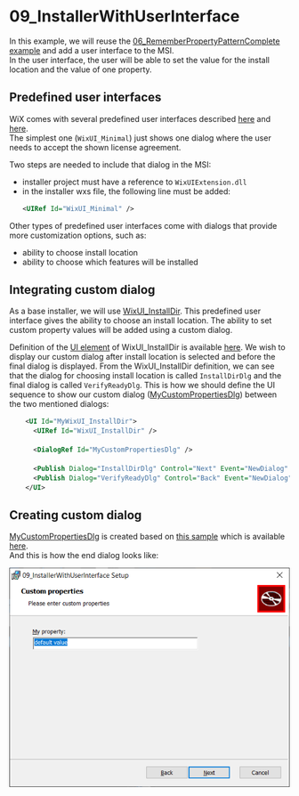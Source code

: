 # 09_InstallerWithUserInterface

In this example, we will reuse the [06_RememberPropertyPatternComplete example](../06_RememberPropertyPatternComplete/) and add a user interface to the MSI.\
In the user interface, the user will be able to set the value for the install location and the value of one property.

## Predefined user interfaces

WiX comes with several predefined user interfaces described [here](https://wixtoolset.org/documentation/manual/v3/wixui/wixui_dialog_library.html) and [here](https://www.firegiant.com/wix/tutorial/user-interface/ui-wizardry/).\
The simplest one (`WixUI_Minimal`) just shows one dialog where the user needs to accept the shown license agreement.

Two steps are needed to include that dialog in the MSI:
- installer project must have a reference to `WixUIExtension.dll`
- in the installer wxs file, the following line must be added:
  ```xml
  <UIRef Id="WixUI_Minimal" />
  ```
Other types of predefined user interfaces come with dialogs that provide more customization options, such as:
- ability to choose install location
- ability to choose which features will be installed

## Integrating custom dialog

As a base installer, we will use [WixUI_InstallDir](https://wixtoolset.org//documentation/manual/v3/wixui/dialog_reference/wixui_installdir.html). This predefined user interface gives the ability to choose an install location. The ability to set custom property values will be added using a custom dialog.

Definition of the [UI element](https://wixtoolset.org/documentation/manual/v3/xsd/wix/ui.html) of WixUI_InstallDir is available [here](https://github.com/wixtoolset/wix3/blob/develop/src/ext/UIExtension/wixlib/WixUI_InstallDir.wxs). We wish to display our custom dialog after install location is selected and before the final dialog is displayed. From the WixUI_InstallDir definition, we can see that the dialog for choosing install location is called `InstallDirDlg` and the final dialog is called `VerifyReadyDlg`. This is how we should define the UI sequence to show our custom dialog ([MyCustomPropertiesDlg](MyCustomPropertiesDlg.wxs)) between the two mentioned dialogs:
```xml
    <UI Id="MyWixUI_InstallDir">
      <UIRef Id="WixUI_InstallDir" />

      <DialogRef Id="MyCustomPropertiesDlg" />

      <Publish Dialog="InstallDirDlg" Control="Next" Event="NewDialog" Value="MyCustomPropertiesDlg" Order="4">WIXUI_DONTVALIDATEPATH OR WIXUI_INSTALLDIR_VALID="1"</Publish>
      <Publish Dialog="VerifyReadyDlg" Control="Back" Event="NewDialog" Value="MyCustomPropertiesDlg" Order="1">1</Publish>
    </UI>
```

## Creating custom dialog

[MyCustomPropertiesDlg](MyCustomPropertiesDlg.wxs) is created based on [this sample](https://www.firegiant.com/system/files/samples/SampleWixUIAddDlg.zip) which is available [here](https://www.firegiant.com/wix/tutorial/user-interface/new-link-in-the-chain/).\
And this is how the end dialog looks like:

<p align="left">
    <img src="../images/MyCustomPropertiesDlg.png" alt="MyCustomPropertiesDlg" style="max-width:100%;">
</p>